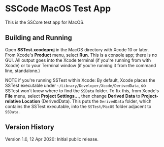 SSCode MacOS Test App
=====================

This is the SSCore test app for MacOS.

Building and Running
--------------------

Open **SSTest.xcodeproj** in the MacOS directory with Xcode 10 or later. From Xcode's **Product** menu, select **Run**.  This is a console app; there is no GUI. All output goes into the Xcode terminal (if you're running from with Xcode) or to your Terminal window (if you're running it from the command line, standalone.)

NOTE if you're running SSTest within Xcode: By default, Xcode places the SSTest executable under `~/Library/Developer/Xcode/DerivedData`, so SSTest won't know where to find the `SSData` folder.  To fix this, from Xcode's **File** menu, select **Project Settings...**, then change **Derived Data** to **Project-relative Location** (DerivedData). This puts the `DerivedData` folder, which contains the SSTest executable, into the `SSTest/MacOS` folder adjacent to `SSData`.

Version History
---------------

Version 1.0, 12 Apr 2020: Initial public release.

